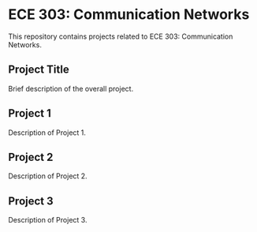 # ECE 303: Communication Networks

This repository contains projects related to ECE 303: Communication Networks.

## Project Title

Brief description of the overall project.

## Project 1

Description of Project 1.

## Project 2

Description of Project 2.

## Project 3

Description of Project 3.
